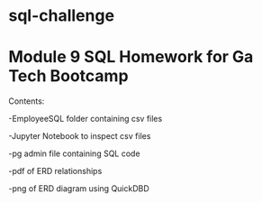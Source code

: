 # sql-challenge

# Module 9 SQL Homework for Ga Tech Bootcamp

Contents:

-EmployeeSQL folder containing csv files

-Jupyter Notebook to inspect csv files

-pg admin file containing SQL code

-pdf of ERD relationships

-png of ERD diagram using QuickDBD
